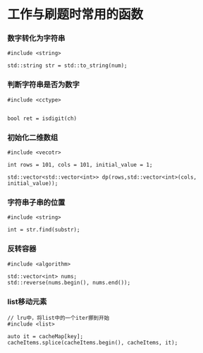 # 工作与刷题时常用的函数

### 数字转化为字符串
```
#include <string>

std::string str = std::to_string(num);
```

### 判断字符串是否为数字

```
#include <cctype>


bool ret = isdigit(ch)
```

### 初始化二维数组
```
#include <vecotr>

int rows = 101, cols = 101, initial_value = 1;

std::vector<std::vector<int>> dp(rows,std::vector<int>(cols, initial_value));
```

### 字符串子串的位置
```
#include <string>

int = str.find(substr);
```

### 反转容器

```
#include <algorithm>

std::vector<int> nums;
std::reverse(nums.begin(), nums.end());
```

### list移动元素

```
// lru中，将list中的一个iter挪到开始
#include <list>

auto it = cacheMap[key];
cacheItems.splice(cacheItems.begin(), cacheItems, it);
```
